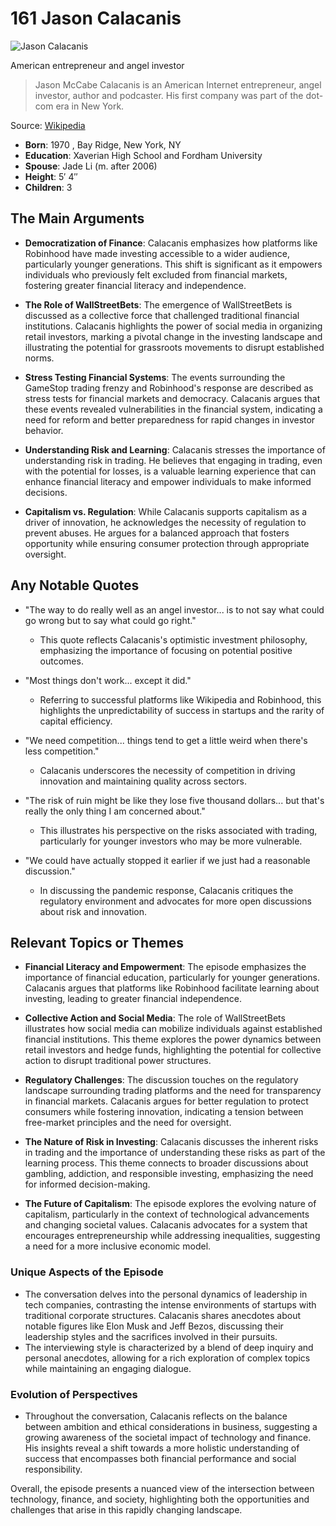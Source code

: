 # 161 Jason Calacanis


![Jason Calacanis](https://encrypted-tbn0.gstatic.com/licensed-image?q=tbn:ANd9GcQYuUFtRhgcVe1mmDQ52n0bDeUGdSIwFSgN3CcIebZJgFuz5Yqz0UGvNQvV4aDba33EI00m&s=19)

American entrepreneur and angel investor

> Jason McCabe Calacanis is an American Internet entrepreneur, angel investor, author and podcaster. His first company was part of the dot-com era in New York.

Source: [Wikipedia](https://en.wikipedia.org/wiki/Jason_Calacanis)

- **Born**: 1970 , Bay Ridge, New York, NY
- **Education**: Xaverian High School and Fordham University
- **Spouse**: Jade Li (m. after 2006)
- **Height**: 5′ 4″
- **Children**: 3


## The Main Arguments

- **Democratization of Finance**: Calacanis emphasizes how platforms like Robinhood have made investing accessible to a wider audience, particularly younger generations. This shift is significant as it empowers individuals who previously felt excluded from financial markets, fostering greater financial literacy and independence.

- **The Role of WallStreetBets**: The emergence of WallStreetBets is discussed as a collective force that challenged traditional financial institutions. Calacanis highlights the power of social media in organizing retail investors, marking a pivotal change in the investing landscape and illustrating the potential for grassroots movements to disrupt established norms.

- **Stress Testing Financial Systems**: The events surrounding the GameStop trading frenzy and Robinhood's response are described as stress tests for financial markets and democracy. Calacanis argues that these events revealed vulnerabilities in the financial system, indicating a need for reform and better preparedness for rapid changes in investor behavior.

- **Understanding Risk and Learning**: Calacanis stresses the importance of understanding risk in trading. He believes that engaging in trading, even with the potential for losses, is a valuable learning experience that can enhance financial literacy and empower individuals to make informed decisions.

- **Capitalism vs. Regulation**: While Calacanis supports capitalism as a driver of innovation, he acknowledges the necessity of regulation to prevent abuses. He argues for a balanced approach that fosters opportunity while ensuring consumer protection through appropriate oversight.

## Any Notable Quotes

- "The way to do really well as an angel investor... is to not say what could go wrong but to say what could go right."
  - This quote reflects Calacanis's optimistic investment philosophy, emphasizing the importance of focusing on potential positive outcomes.

- "Most things don't work... except it did."
  - Referring to successful platforms like Wikipedia and Robinhood, this highlights the unpredictability of success in startups and the rarity of capital efficiency.

- "We need competition... things tend to get a little weird when there's less competition."
  - Calacanis underscores the necessity of competition in driving innovation and maintaining quality across sectors.

- "The risk of ruin might be like they lose five thousand dollars... but that's really the only thing I am concerned about."
  - This illustrates his perspective on the risks associated with trading, particularly for younger investors who may be more vulnerable.

- "We could have actually stopped it earlier if we just had a reasonable discussion."
  - In discussing the pandemic response, Calacanis critiques the regulatory environment and advocates for more open discussions about risk and innovation.

## Relevant Topics or Themes

- **Financial Literacy and Empowerment**: The episode emphasizes the importance of financial education, particularly for younger generations. Calacanis argues that platforms like Robinhood facilitate learning about investing, leading to greater financial independence.

- **Collective Action and Social Media**: The role of WallStreetBets illustrates how social media can mobilize individuals against established financial institutions. This theme explores the power dynamics between retail investors and hedge funds, highlighting the potential for collective action to disrupt traditional power structures.

- **Regulatory Challenges**: The discussion touches on the regulatory landscape surrounding trading platforms and the need for transparency in financial markets. Calacanis argues for better regulation to protect consumers while fostering innovation, indicating a tension between free-market principles and the need for oversight.

- **The Nature of Risk in Investing**: Calacanis discusses the inherent risks in trading and the importance of understanding these risks as part of the learning process. This theme connects to broader discussions about gambling, addiction, and responsible investing, emphasizing the need for informed decision-making.

- **The Future of Capitalism**: The episode explores the evolving nature of capitalism, particularly in the context of technological advancements and changing societal values. Calacanis advocates for a system that encourages entrepreneurship while addressing inequalities, suggesting a need for a more inclusive economic model.

### Unique Aspects of the Episode
- The conversation delves into the personal dynamics of leadership in tech companies, contrasting the intense environments of startups with traditional corporate structures. Calacanis shares anecdotes about notable figures like Elon Musk and Jeff Bezos, discussing their leadership styles and the sacrifices involved in their pursuits.
- The interviewing style is characterized by a blend of deep inquiry and personal anecdotes, allowing for a rich exploration of complex topics while maintaining an engaging dialogue.

### Evolution of Perspectives
- Throughout the conversation, Calacanis reflects on the balance between ambition and ethical considerations in business, suggesting a growing awareness of the societal impact of technology and finance. His insights reveal a shift towards a more holistic understanding of success that encompasses both financial performance and social responsibility.

Overall, the episode presents a nuanced view of the intersection between technology, finance, and society, highlighting both the opportunities and challenges that arise in this rapidly changing landscape.